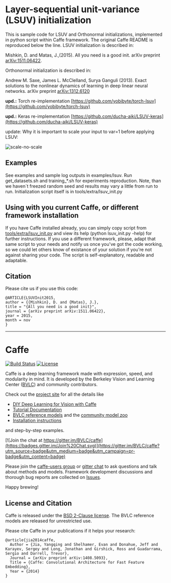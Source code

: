 # Layer-sequential unit-variance (LSUV) initialization 

This is sample code for LSUV and Orthonormal initializations, implemented in python script within Caffe framework. 
The original Caffe README is reproduced below the line.
LSUV initialization is described in:

Mishkin, D. and Matas, J.,(2015). All you need is a good init. arXiv preprint [arXiv:1511.06422](http://arxiv.org/abs/1511.06422).

Orthonormal initialization is described in:

Andrew M. Saxe, James L. McClelland, Surya Ganguli (2013). Exact solutions to the nonlinear dynamics of learning in deep linear neural networks. arXiv preprint [arXiv:1312.6120](http://arxiv.org/abs/1312.6120)

**upd.:** Torch re-implementation [https://github.com/yobibyte/torch-lsuv](https://github.com/yobibyte/torch-lsuv)

**upd.:** Keras re-implementation [https://github.com/ducha-aiki/LSUV-keras](https://github.com/ducha-aiki/LSUV-keras)


update: Why it is important to scale your input to var=1 before applying LSUV:

![scale-no-scale](https://github.com/ducha-aiki/caffenet-benchmark/blob/master/logs/contrib/img/0_dataset_init.png)


## Examples

See examples and sample log outputs in examples/lsuv. Run get_datasets.sh and training_*.sh for experiments reproduction. Note, than we haven`t freezed random seed and results may vary a little from run to run.
Initialization script itself is in tools/extra/lsuv_init.py

## Using with you current Caffe, or different framework installation

If you have Caffe installed already, you can simply copy script from   [tools/extra/lsuv_init.py](https://github.com/ducha-aiki/LSUVinit/blob/master/tools/extra/lsuv_init.py) and view its help (python lsuv_init.py -help) for further instructions. If you use a different framework, please, adapt that same script to your needs and notify us once you've got the code working, so we could let others know of existance of your solution if you're not against sharing your code. The script is self-explanatory, readable and adaptable.

## Citation

Please cite us if you use this code:

    @ARTICLE{LSUVInit2015,
    author = {{Mishkin}, D. and {Matas}, J.},
    title = "{All you need is a good init}",
    journal = {arXiv preprint arXiv:1511.06422},
    year = 2015,
    month = nov
    }

----


# Caffe

[![Build Status](https://travis-ci.org/BVLC/caffe.svg?branch=master)](https://travis-ci.org/BVLC/caffe)
[![License](https://img.shields.io/badge/license-BSD-blue.svg)](LICENSE)

Caffe is a deep learning framework made with expression, speed, and modularity in mind.
It is developed by the Berkeley Vision and Learning Center ([BVLC](http://bvlc.eecs.berkeley.edu)) and community contributors.

Check out the [project site](http://caffe.berkeleyvision.org) for all the details like

- [DIY Deep Learning for Vision with Caffe](https://docs.google.com/presentation/d/1UeKXVgRvvxg9OUdh_UiC5G71UMscNPlvArsWER41PsU/edit#slide=id.p)
- [Tutorial Documentation](http://caffe.berkeleyvision.org/tutorial/)
- [BVLC reference models](http://caffe.berkeleyvision.org/model_zoo.html) and the [community model zoo](https://github.com/BVLC/caffe/wiki/Model-Zoo)
- [Installation instructions](http://caffe.berkeleyvision.org/installation.html)

and step-by-step examples.

[![Join the chat at https://gitter.im/BVLC/caffe](https://badges.gitter.im/Join%20Chat.svg)](https://gitter.im/BVLC/caffe?utm_source=badge&utm_medium=badge&utm_campaign=pr-badge&utm_content=badge)

Please join the [caffe-users group](https://groups.google.com/forum/#!forum/caffe-users) or [gitter chat](https://gitter.im/BVLC/caffe) to ask questions and talk about methods and models.
Framework development discussions and thorough bug reports are collected on [Issues](https://github.com/BVLC/caffe/issues).

Happy brewing!

## License and Citation

Caffe is released under the [BSD 2-Clause license](https://github.com/BVLC/caffe/blob/master/LICENSE).
The BVLC reference models are released for unrestricted use.

Please cite Caffe in your publications if it helps your research:

    @article{jia2014caffe,
      Author = {Jia, Yangqing and Shelhamer, Evan and Donahue, Jeff and Karayev, Sergey and Long, Jonathan and Girshick, Ross and Guadarrama, Sergio and Darrell, Trevor},
      Journal = {arXiv preprint arXiv:1408.5093},
      Title = {Caffe: Convolutional Architecture for Fast Feature Embedding},
      Year = {2014}
    }
